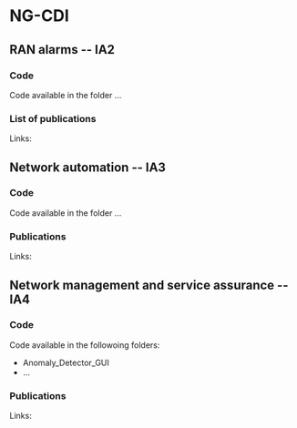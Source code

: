 # NG-CDI

## RAN alarms -- IA2

### Code
Code available in the folder ...

### List of publications
Links:

## Network automation -- IA3
### Code
Code available in the folder ...

### Publications
Links:

## Network management and service assurance -- IA4

### Code
Code available in the followoing folders:
- Anomaly_Detector_GUI
- ... 

### Publications
Links:

